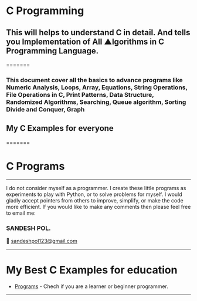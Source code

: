 # <h1><b>C Programming</b></h1>

<h2>This will helps to understand C in detail. And tells you Implementation of All ▲lgorithms in C Programming Language.</h2>
=======
<h3>This document cover all the basics to advance programs like Numeric Analysis, Loops, Array, Equations, String Operations, File Operations in C, Print Patterns, Data Structure, Randomized Algorithms, Searching, Queue algorithm, Sorting Divide and Conquer, Graph </h3>

<h2>My C Examples for everyone </h2>
=======

# C Programs
<hr>
I do not consider myself as a programmer. I create these little programs as experiments to play with Python, or to solve problems for myself. 
I would gladly accept pointers from others to improve, simplify, or make the code more efficient. If you would like to make any comments then please feel free to email me:

<h3><b>SANDESH POL.</b></h3>

:email: sandeshpol123@gmail.com
<hr>

# My Best C Examples for education 


- [Programs](https://github.com/codewithsandy/C/tree/master/Programs) - Chech if you are a learner or beginner programmer.


<hr>


